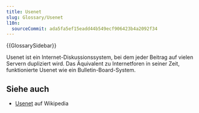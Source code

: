 ```yaml
---
title: Usenet
slug: Glossary/Usenet
l10n:
  sourceCommit: ada5fa5ef15eadd44b549ecf906423b4a2092f34
---
```


{{GlossarySidebar}}

Usenet ist ein Internet-Diskussionssystem, bei dem jeder Beitrag auf vielen Servern dupliziert wird. Das Äquivalent zu Internetforen in seiner Zeit, funktionierte Usenet wie ein Bulletin-Board-System.

## Siehe auch

- [Usenet](https://en.wikipedia.org/wiki/Usenet) auf Wikipedia
